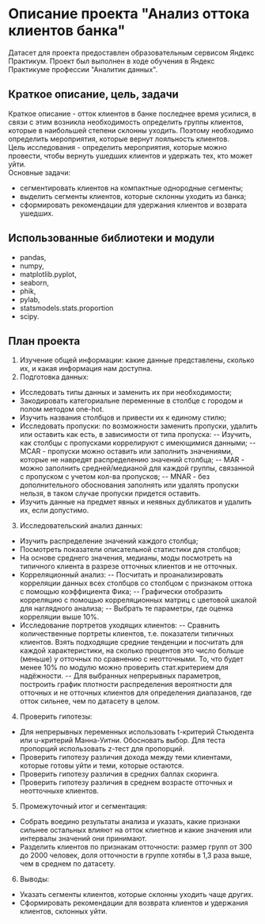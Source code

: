 # Описание проекта "Анализ оттока клиентов банка"
Датасет для проекта предоставлен образовательным сервисом Яндекс Практикум. Проект был выполнен в ходе обучения в Яндекс Практикуме профессии "Аналитик данных". 
## Краткое описание, цель, задачи
Краткое описание - отток клиентов в банке последнее время усилися, в связи с этим возникла необходимость определить группы клиентов, которые в наибольшей степени склонны уходить. Поэтому необходимо определить мероприятия, которые вернут лояльность клиентов.\
Цель исследования - определить мероприятия, которые можно провести, чтобы вернуть ушедших клиентов и удержать тех, кто может уйти.\
Основные задачи:
- сегментировать клиентов на компактные однородные сегменты;
- выделить сегменты клиентов, которые склонны уходить из банка;
- сформировать рекомендации для удержания клиентов и возврата ушедших.
## Использованные библиотеки и модули
- pandas,
- numpy,
- matplotlib.pyplot,
- seaborn,
- phik,
- pylab,
- statsmodels.stats.proportion
- scipy.
## План проекта
1) Изучение общей информации: какие данные представлены, сколько их, и какая информация нам доступна.
2) Подготовка данных:
- Исследовать типы данных и заменить их при необходимости;
- Закодировать категориальне переменные в столбце с городом и полом методом one-hot.
- Изучить названия столбцов и привести их к единому стилю;
- Исследовать пропуски: по возможности заменить пропуски, удалить или оставить как есть, в зависимости от типа пропуска:
-- Изучить, как столбцы с пропусками коррелируют с имеющимися данными;
-- MСAR - пропуски можно оставить или заполнить значениями, которые не навредят распределению значений столбца;
-- MAR - можно заполнить средней/медианой для каждой группы, связанной с пропуском c учетом кол-ва пропусков;
-- MNAR - без дополнительного обоснования заполнять или удалять пропуски нельзя, в таком случае пропуски придется оставить.
- Изучить данные на предмет явных и неявных дубликатов и удалить их, если допустимо.
  
3) Исследовательский анализ данных:
- Изучить распределение значений каждого столбца;
- Посмотреть показатели описательной статистики для столбцов;
- На основе среднего значения, медианы, моды посмотреть на типичного клиента в разрезе отточных клиентов и не отточных.
- Корреляционный анализ:
-- Посчитать и проанализировать корреляции данных всех столбцов со столбцом с признаком оттока с помощью коэффициента Фика;
-- Графически отобразить корреляцию с помощью корреляционных матриц с цветовой шкалой для наглядного анализа;
-- Выбрать те параметры, где оценка корреляции выше 10%.
- Исследование портретов уходящих клиентов:
-- Сравнить количественные портреты клиентов, т.е. показатели типичных клиентов. Взять подходящие средние тенденции и посчитать для каждой характеристики, на сколько процентов это число больше (меньше) у отточных по сравнению с неотточными. То, что будет менее 10% по модулю можно проверить стат.критерием для надёжности.
-- Для выбранных непрерывных параметров, построить график плотности распределения вероятности для отточных и не отточных клиентов для определения диапазанов, где отток сильнее, чем по датасету в целом.
  
4) Проверить гипотезы:
- Для непрерывных переменных использовать t-критерий Стьюдента или u-критерий Манна-Уитни. Обосновать выбор. Для теста пропорций использовать z-тест для пропорций.
- Проверить гипотезу различия дохода между теми клиентами, которые готовы уйти и теми, которые остаются.
- Проверить гипотезу различия в средних баллах скоринга.
- Проверить гипотезу различия в среднем возрасте отточных и неотточныхе клиентов.

5) Промежуточный итог и сегментация:
- Собрать воедино результаты анализа и указать, какие признаки сильнее остальных влияют на отток клиетнов и какие значения или интервалы значений они принимают.
- Разделить клиентов по признакам отточности: размер групп от 300 до 2000 человек, доля отточности в группе хотябы в 1,3 раза выше, чем в среднем по датасету.

6) Выводы:
- Указать сегменты клиентов, которые склонны уходить чаще других.
- Сформировать рекомендации для возврата клиентов и удержания клиентов, склонных уйти.
